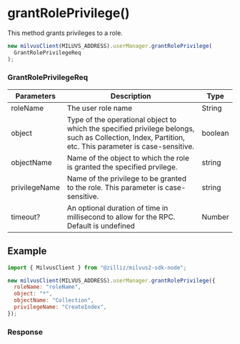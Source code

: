 # grantRolePrivilege()

This method grants privileges to a role.

```javascript
new milvusClient(MILUVS_ADDRESS).userManager.grantRolePrivilege(
  GrantRolePrivilegeReq
);
```

### GrantRolePrivilegeReq

| Parameters    | Description                                                                                                                                           | Type    |
| ------------- | ----------------------------------------------------------------------------------------------------------------------------------------------------- | ------- |
| roleName      | The user role name                                                                                                                                    | String  |
| object        | Type of the operational object to which the specified privilege belongs, such as Collection, Index, Partition, etc. This parameter is case-sensitive. | boolean |
| objectName    | Name of the object to which the role is granted the specified prvilege.                                                                               | string  |
| privilegeName | Name of the privilege to be granted to the role. This parameter is case-sensitive.                                                                    | string  |
| timeout?      | An optional duration of time in millisecond to allow for the RPC. Default is undefined                                                                | Number  |

## Example

```javascript
import { MilvusClient } from "@zilliz/milvus2-sdk-node";

new milvusClient(MILVUS_ADDRESS).userManager.grantRolePrivilege({
  roleName: "roleName",
  object: "*",
  objectName: "Collection",
  privilegeName: "CreateIndex",
});
```

### Response
